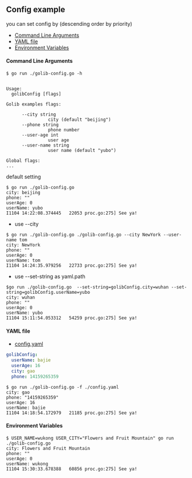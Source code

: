## Config example

you can set config by (descending order by priority)

- [Command Line Arguments](#command-line-arguments)
- [YAML file](#yaml-file)
- [Environment Variables](#environment-variables)

#### Command Line Arguments

```
$ go run ./golib-config.go -h


Usage:
  golibConfig [flags]

Golib examples flags:

      --city string
                city (default "beijing")
      --phone string
                phone number
      --user-age int
                user age
      --user-name string
                user name (default "yubo")

Global flags:
...
```

default setting
```
$ go run ./golib-config.go
city: beijing
phone: ""
userAge: 0
userName: yubo
I1104 14:22:08.374445   22053 proc.go:275] See ya!
```

- use --city
```
$ go run ./golib-config.go ./golib-config.go --city NewYork --user-name tom
city: NewYork
phone: ""
userAge: 0
userName: tom
I1104 14:24:35.979256   22733 proc.go:275] See ya!
```

- use --set-string as yaml.path
```
$go run ./golib-config.go  --set-string=golibConfig.city=wuhan --set-string=golibConfig.userName=yubo
city: wuhan
phone: ""
userAge: 0
userName: yubo
I1104 15:11:54.053312   54259 proc.go:275] See ya!
```

#### YAML file

- [config.yaml](./config.yaml)

```yaml
golibConfig:
  userName: bajie
  userAge: 16
  city: gao
  phone: 14159265359
```

```shell
$ go run ./golib-config.go -f ./config.yaml
city: gao
phone: "14159265359"
userAge: 16
userName: bajie
I1104 14:18:54.172979   21185 proc.go:275] See ya!
```

#### Environment Variables
```
$ USER_NAME=wukong USER_CITY="Flowers and Fruit Mountain" go run ./golib-config.go
city: Flowers and Fruit Mountain
phone: ""
userAge: 0
userName: wukong
I1104 15:30:33.678388   60856 proc.go:275] See ya!
```

